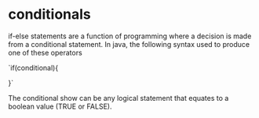 # conditionals

if-else statements are a function of programming where a decision is made from a conditional statement. In java, the following syntax used to produce one of these operators

`if(conditional){

}`

The conditional show can be any logical statement that equates to a boolean value (TRUE or FALSE).
